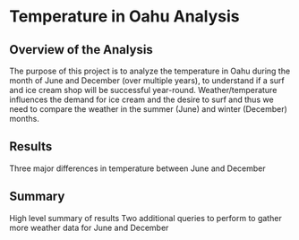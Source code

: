 # Temperature in Oahu Analysis

## Overview of the Analysis
The purpose of this project is to analyze the temperature in Oahu during the month of June and December (over multiple years), to understand if a surf and ice cream shop will be successful year-round. Weather/temperature influences the demand for ice cream and the desire to surf and thus we need to compare the weather in the summer (June) and winter (December) months.

## Results
Three major differences in temperature between June and December

## Summary
High level summary of results
Two additional queries to perform to gather more weather data for June and December
